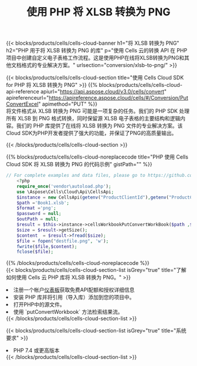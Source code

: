 ﻿---
title: 使用 PHP 将 XLSB 转换为 PNG
description: 利用Aspose.Cells Cloud SDK for PHP将XLSB格式文件转换为PNG格式文件。
kwords: Excel, Convert XLSB to PNG, REST, PHP
howto: How to convert XLSB to PNG using Aspose.Cells Cloud PHP library.
---
{{< blocks/products/cells/cells-cloud-banner h1="将 XLSB 转换为 PNG" h2="PHP 用于将 XLSB 转换为 PNG 的库" p="使用 Cells 云的转换 API 在 PHP 项目中创建自定义电子表格工作流程。这是使用PHP在线将XLSB转换为PNG和其他文档格式的专业解决方案。" urlsection="conversion/xlsb-to-png/" >}}

{{< blocks/products/cells/cells-cloud-section title="使用 Cells Cloud SDK for PHP 将 XLSB 转换为 PNG" >}}
{{% blocks/products/cells/cells-cloud-api-reference apiurl="https://api.aspose.cloud/v3.0/cells/convert" apireferenceurl="https://apireference.aspose.cloud/cells/#/Conversion/PutConvertExcel" apimethod="PUT" %}}
<br/>
将文件格式从 XLSB 转换为 PNG 可能是一项复杂的任务。我们的 PHP SDK 处理所有 XLSB 到 PNG 格式转换，同时保留源 XLSB 电子表格的主要结构和逻辑内容。我们的 PHP 库提供了在线将 XLSB 转换为 PNG 文件的专业解决方案。该Cloud SDK为PHP开发者提供了强大的功能，并保证了PNG的高质量输出。

{{< /blocks/products/cells/cells-cloud-section >}}

{{% blocks/products/cells/cells-cloud-noreplacecode title="PHP 使用 Cells Cloud SDK 将 XLSB 转换为 PNG 的代码示例" gistPath="" %}}
 
```php
// For complete examples and data files, please go to https://github.com/aspose-cells-cloud/aspose-cells-cloud-php/
    <?php
    require_once('vendor\autoload.php');
    use \Aspose\Cells\Cloud\Api\CellsApi;
    $instance = new CellsApi(getenv("ProductClientId"),getenv("ProductClientSecret"));
    $path ='Book1.xlsb';    
    $format ='png';
    $password = null;
    $outPath = null;      
    $result = $this->instance->cellsWorkbookPutConvertWorkBook($path ,$format, $password,  $outPath);
    $size = $result->getSize();
    $content  = $result->fread($size);
    $file = fopen("destfile.png", 'w');
    fwrite($file,$content);
    fclose($file);
```
 
{{% /blocks/products/cells/cells-cloud-noreplacecode %}}
<br/>
{{< blocks/products/cells/cells-cloud-section-list isGrey="true" title="了解如何使用 Cells 云 PHP 库将 XLSB 转换为 PNG。" >}}
<li>注册一个帐户<a href="https://dashboard.aspose.cloud/">仪表板</a>获取免费API配额和授权详细信息</li>
<li>安装 PHP 库并将引用（导入库）添加到您的项目中。</li>
<li>打开PHP中的源文件。</li>
<li>使用 `putConvertWorkbook` 方法检索结果流。</li>
{{< /blocks/products/cells/cells-cloud-section-list >}}

{{< blocks/products/cells/cells-cloud-section-list isGrey="true" title="系统要求" >}}
<li>PHP 7.4 或更高版本</li>
{{< /blocks/products/cells/cells-cloud-section-list >}}
